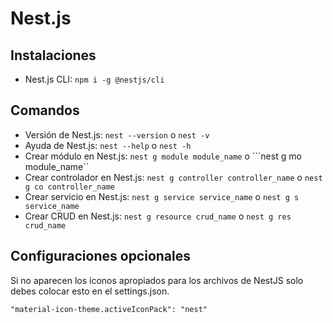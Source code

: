# Nest.js
## Instalaciones
- Nest.js CLI: ```npm i -g @nestjs/cli```

## Comandos
- Versión de Nest.js: ```nest --version``` o ```nest -v```
- Ayuda de Nest.js: ```nest --help``` o ```nest -h```
- Crear módulo en Nest.js: ```nest g module module_name``` o ```nest g mo module_name``
- Crear controlador en Nest.js: ```nest g controller controller_name``` o ```nest g co controller_name```
- Crear servicio en Nest.js: ```nest g service service_name``` o ```nest g s service_name```
- Crear CRUD en Nest.js: ```nest g resource crud_name``` o ```nest g res crud_name```

## Configuraciones opcionales
Si no aparecen los íconos apropiados para los archivos de NestJS solo debes colocar esto en el settings.json.

```"material-icon-theme.activeIconPack": "nest"```